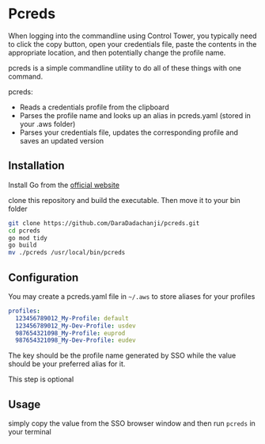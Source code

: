 # Pcreds

When logging into the commandline using Control Tower, you typically need to
click the copy button, open your credentials file, paste the contents
in the appropriate location, and then potentially change the profile name.

pcreds is a simple commandline utility
to do all of these things with one command.

pcreds:

* Reads a credentials profile from the clipboard
* Parses the profile name and looks up an alias in pcreds.yaml (stored in your .aws folder)
* Parses your credentials file, updates the corresponding profile and saves an updated version

## Installation

Install Go from the [official website](https://go.dev/)

clone this repository and build the executable. Then move it to your bin folder

```bash
git clone https://github.com/DaraDadachanji/pcreds.git
cd pcreds
go mod tidy
go build
mv ./pcreds /usr/local/bin/pcreds
```

## Configuration

You may create a pcreds.yaml file in `~/.aws` to store aliases for your profiles

```yaml
profiles:
  123456789012_My-Profile: default
  123456789012_My-Dev-Profile: usdev
  987654321098_My-Profile: euprod
  987654321098_My-Dev-Profile: eudev
```

The key should be the profile name generated by SSO while the value should be
your preferred alias for it.

This step is optional

## Usage

simply copy the value from the SSO browser window
and then run `pcreds` in your terminal
